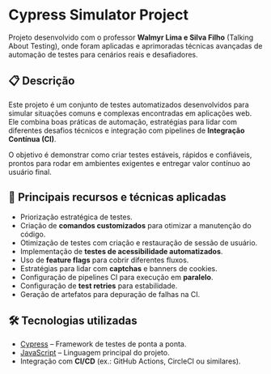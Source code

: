 # Cypress Simulator Project

Projeto desenvolvido com o professor **Walmyr Lima e Silva Filho** (Talking About Testing), onde foram aplicadas e aprimoradas técnicas avançadas de automação de testes para cenários reais e desafiadores.

## 📋 Descrição

Este projeto é um conjunto de testes automatizados desenvolvidos para simular situações comuns e complexas encontradas em aplicações web. Ele combina boas práticas de automação, estratégias para lidar com diferentes desafios técnicos e integração com pipelines de **Integração Contínua (CI)**.

O objetivo é demonstrar como criar testes estáveis, rápidos e confiáveis, prontos para rodar em ambientes exigentes e entregar valor contínuo ao usuário final.

## 🚀 Principais recursos e técnicas aplicadas

- Priorização estratégica de testes.
- Criação de **comandos customizados** para otimizar a manutenção do código.
- Otimização de testes com criação e restauração de sessão de usuário.
- Implementação de **testes de acessibilidade automatizados**.
- Uso de **feature flags** para cobrir diferentes fluxos.
- Estratégias para lidar com **captchas** e banners de cookies.
- Configuração de pipelines CI para execução em **paralelo**.
- Configuração de **test retries** para estabilidade.
- Geração de artefatos para depuração de falhas na CI.

## 🛠️ Tecnologias utilizadas

- [Cypress](https://www.cypress.io/) – Framework de testes de ponta a ponta.
- [JavaScript](https://developer.mozilla.org/pt-BR/docs/Web/JavaScript) – Linguagem principal do projeto.
- Integração com **CI/CD** (ex.: GitHub Actions, CircleCI ou similares).

